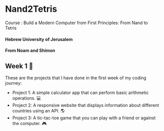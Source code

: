 # Nand2Tetris 
Course : Build a Modern Computer from First Principles: From Nand to Tetris

#### Hebrew University of Jerusalem

#### From Noam and Shimon



## Week 1 🌟

These are the projects that I have done in the first week of my coding journey:

- Project 1: A simple calculator app that can perform basic arithmetic operations. 💻
- Project 2: A responsive website that displays information about different countries using an API. 🌎
- Project 3: A tic-tac-toe game that you can play with a friend or against the computer. 🎮


